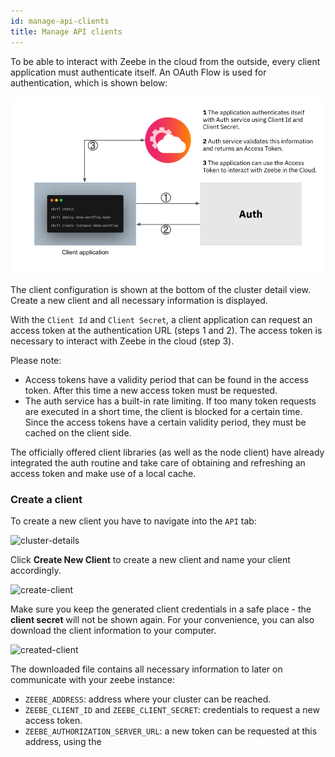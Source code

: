```yaml
---
id: manage-api-clients
title: Manage API clients
---
```


To be able to interact with Zeebe in the cloud from the outside, every client application must authenticate itself. An OAuth Flow is used for authentication, which is shown below:

![auth-flow](./img/client-auth.png)

The client configuration is shown at the bottom of the cluster detail view. Create a new client and all necessary information is displayed.

With the `Client Id` and `Client Secret`, a client application can request an access token at the authentication URL (steps 1 and 2). The access token is necessary to interact with Zeebe in the cloud (step 3).

Please note:

- Access tokens have a validity period that can be found in the access token. After this time a new access token must be requested.
- The auth service has a built-in rate limiting. If too many token requests are executed in a short time, the client is blocked for a certain time. Since the access tokens have a certain validity period, they must be cached on the client side.

The officially offered client libraries (as well as the node client) have already integrated the auth routine and take care of obtaining and refreshing an access token and make use of a local cache.

### Create a client

To create a new client you have to navigate into the `API` tab:

![cluster-details](../../../guides/getting-started/img/cluster-detail-clients.png)

Click **Create New Client** to create a new client and name your client accordingly.

![create-client](../../../guides/getting-started/img/cluster-details-create-client.png)

Make sure you keep the generated client credentials in a safe place - the **client secret** will not be shown again. For your convenience, you can also download the client information to your computer.

![created-client](../../../guides/getting-started/img/cluster-details-created-client.png)

The downloaded file contains all necessary information to later on communicate with your zeebe instance:

- `ZEEBE_ADDRESS`: address where your cluster can be reached.
- `ZEEBE_CLIENT_ID` and `ZEEBE_CLIENT_SECRET`: credentials to request a new access token.
- `ZEEBE_AUTHORIZATION_SERVER_URL`: a new token can be requested at this address, using the
